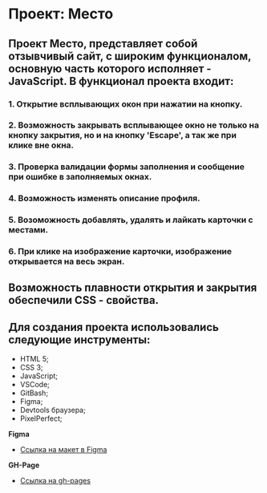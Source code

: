 # Проект: Место

## Проект Место, представляет собой отзывчивый сайт, с широким функционалом, основную часть которого исполняет - JavaScript. В функционал проекта входит: 
### 1. Открытие всплывающих окон при нажатии на кнопку.
### 2. Возможность закрывать всплывающее окно не только на кнопку закрытия, но и на кнопку 'Escape', а так же при клике вне окна.
### 3. Проверка валидации формы заполнения и сообщение при ошибке в заполняемых окнах.
### 4. Возможность изменять описание профиля.
### 5. Возоможность добавлять, удалять и лайкать карточки с местами.
### 6. При клике на изображение карточки, изображение открывается на весь экран.

## Возможность плавности открытия и закрытия обеспечили CSS - свойства.
## Для создания проекта использовались следующие инструменты:

* HTML 5;
* CSS 3;
* JavaScript;
* VSCode;
* GitBash;
* Figma;
* Devtools браузера;
* PixelPerfect;

**Figma**

* [Ссылка на макет в Figma](https://www.figma.com/file/2cn9N9jSkmxD84oJik7xL7/JavaScript.-Sprint-4?type=design&node-id=28212-326&t=GCg5AqwRglpDZzLQ-0)

**GH-Page**

* [Ссылка на gh-pages](https://ggertzog.github.io/mesto/index.html)

